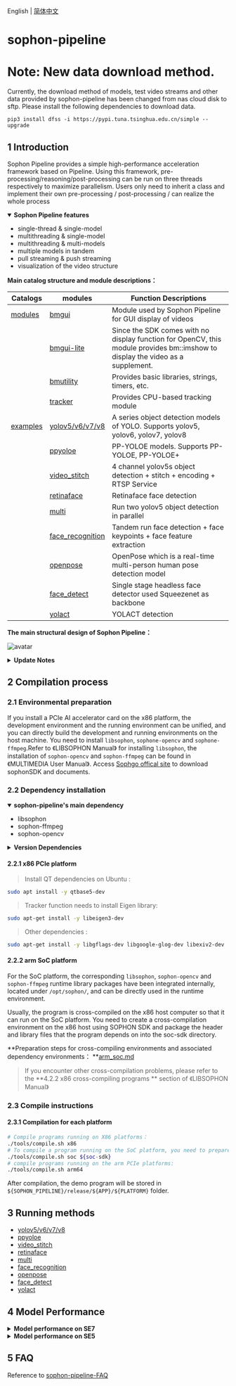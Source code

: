 English | [简体中文](README.md)

# sophon-pipeline

# Note: New data download method.
Currently, the download method of models, test video streams and other data provided by sophon-pipeline has been changed from nas cloud disk to sftp. Please install the following dependencies to download data.
```
pip3 install dfss -i https://pypi.tuna.tsinghua.edu.cn/simple --upgrade
```

## 1 Introduction

Sophon Pipeline provides a simple high-performance acceleration framework based on Pipeline. Using this framework, pre-processing/reasoning/post-processing can be run on three threads respectively to maximize parallelism. Users only need to inherit a class and implement their own pre-processing / post-processing / can realize the whole process

<details open>
<summary><b>Sophon Pipeline features</b></summary>

- single-thread & single-model
- multithreading & single-model
- multithreading & multi-models
- multiple models in tandem
- pull streaming & push streaming
- visualization of the video structure

</details>

**Main catalog structure and module descriptions：**

| Catalogs               | modules                                         | Function Descriptions                                        |
| ---------------------- | ----------------------------------------------- | ------------------------------------------------------------ |
| [modules](./modules)   | [bmgui](./modules/bmgui)                        | Module used by Sophon Pipeline for GUI display of videos     |
|                        | [bmgui-lite](./modules/bmgui-lite)              | Since the SDK comes with no display function for OpenCV, this module provides bm::imshow to display the video as a supplement. |
|                        | [bmutility](./modules/bmutility)                | Provides basic libraries, strings, timers, etc.              |
|                        | [tracker](./modules/tracker)                    | Provides CPU-based tracking module                           |
| [examples](./examples) | [yolov5/v6/v7/v8](./examples/yolov5)            | A series object detection models of YOLO. Supports yolov5, yolov6, yolov7, yolov8 |
|                        | [ppyoloe](./examples/ppyoloe)                   | PP-YOLOE models. Supports PP-YOLOE, PP-YOLOE+                |
|                        | [video_stitch](./examples/video_stitch)         | 4 channel yolov5s object detection + stitch + encoding + RTSP Service |
|                        | [retinaface](./examples/retinaface)             | Retinaface face detection                                    |
|                        | [multi](./examples/multi)                       | Run two yolov5 object detection in parallel                  |
|                        | [face_recognition](./examples/face_recognition) | Tandem run face detection + face keypoints + face feature extraction |
|                        | [openpose](./examples/openpose)                 | OpenPose which is a real-time multi-person human pose detection model |
|                        | [face_detect](./examples/face_detect)           | Single stage headless face detector used Squeezenet as backbone |
|                        | [yolact](./examples/yolact)                     | YOLACT detection                                             |

**The main structural design of Sophon Pipeline：** 

![**avatar**](./docs/pics/sophon-pipeline.png)


<details>
<summary><b> Update Notes</b></summary>


|  Versions  | **instruction**                                              |
| :--------: | ------------------------------------------------------------ |
| **v0.3.7** | Add yolact demo program for 1684x(x86 PCIe, SoC, arm PCIe), 1684(x86 PCIe, SoC, arm PCIe). Add yolov5_opt and yolov7_opt models |
| **v0.3.5** | Add ppyoloe demo program for 1684x(x86 PCIe, SoC, arm PCIe), 1684(x86 PCIe, SoC, arm PCIe) |
| **v0.3.4** | Add yolov6, yolov7, yolov8 demo program for 1684x(x86 PCIe, SoC), 1684(x86 PCIe, SoC). Add FP16 model for 1684x for all demos. Add Kylins V10 for arm PCIe mode(1684, 1684x). |
| **v0.3.1** | Add openpose, face_detect demo program for 1684x(x86 PCIe, SoC), 1684(x86 PCIe, SoC) |
| **v0.3.0** | Add multi, face_recognition demo program for 1684x(x86 PCIe, SoC), 1684(x86 PCIe, SoC) |
| **v0.2.0** | Add retinaface demo program for 1684x(x86 PCIe, SoC)，1684(x86 PCIe, SoC) |
| **v0.1.2** | Add yolov5、video_stitch demo program for 1684x(x86 PCIe, SoC), 1684(x86 PCIe, SoC) |

</details>

## 2  Compilation process

### 2.1 Environmental preparation

If you install a PCIe AI accelerator card on the x86 platform, the development environment and the running environment can be unified, and you can directly build the development and running environments on the host machine. You need to install `libsophon`, `sophone-opencv` and `sophone-ffmpeg`.Refer to 《LIBSOPHON Manual》 for installing `libsophon`, the installation of `sophon-opencv` and `sophon-ffmpeg` can be found in《MULTIMEDIA User Manual》. Access [ Sophgo offical site](https://developer.sophon.ai/site/index/material/31/all.html) to download sophonSDK and documents.

### 2.2 Dependency installation

<details open>
<summary><b>sophon-pipeline's main dependency</b></summary>

- libsophon
- sophon-ffmpeg
- sophon-opencv

</details>

<details>
<summary><b>Version Dependencies</b></summary>

| sophon-pipeline's version | libsophon version of dependency | sophon-ffmpeg version of dependency | sophon-opencv version of dependency |
| :-----------------------: | :-----------------------------: | :---------------------------------: | :---------------------------------: |
|        **v0.3.7**         |             >=0.4.7             |               >=0.6.2               |               >=0.6.2               |
|        **v0.3.5**         |             >=0.4.6             |               >=0.6.0               |               >=0.6.0               |
|        **v0.3.4**         |             >=0.4.4             |               >=0.5.1               |               >=0.5.1               |
|        **v0.3.1**         |             >=0.4.4             |               >=0.5.1               |               >=0.5.1               |
|        **v0.3.0**         |             >=0.4.3             |               >=0.5.0               |               >=0.5.0               |
|        **v0.2.0**         |             >=0.4.2             |               >=0.4.0               |               >=0.4.0               |
|        **v0.1.2**         |             >=0.4.1             |               >=0.3.1               |               >=0.3.1               |

</details>


#### 2.2.1 x86 PCIe platform 

> Install QT dependencies on Ubuntu : 
````bash
sudo apt install -y qtbase5-dev
````

> Tracker function needs to install Eigen library:
```bash
sudo apt-get install -y libeigen3-dev
```

> Other dependencies :

```bash
sudo apt-get install -y libgflags-dev libgoogle-glog-dev libexiv2-dev
```

#### 2.2.2 arm SoC platform

For the SoC platform, the corresponding `libsophon`, `sophon-opencv` and `sophon-ffmpeg` runtime library packages have been integrated internally, located under `/opt/sophon/`, and can be directly used in the runtime environment.

 Usually, the program is cross-compiled on the x86 host computer so that it can run on the SoC platform. You need to create a cross-compilation environment on the x86 host using SOPHON SDK and package the header and library files that the program depends on into the soc-sdk directory.

**Preparation steps for cross-compiling environments and associated dependency environments： **[arm_soc.md](./docs/docs_en/arm_soc_en.md)

> If you encounter other cross-compilation problems, please refer to the **4.2.2 x86 cross-compiling programs ** section of 《LIBSOPHON Manual》

### 2.3 Compile instructions

#### 2.3.1 Compilation for each platform

```` bash
# Compile programs running on X86 platforms：
./tools/compile.sh x86 
# To compile a program running on the SoC platform, you need to prepare the relevant dependencies according to section 2.2.2, and then run the following command to compile it：
./tools/compile.sh soc ${soc-sdk} 
# compile programs running on the arm PCIe platforms:
./tools/compile.sh arm64
````

After compilation, the demo program will be stored in `${SOPHON_PIPELINE}/release/${APP}/${PLATFORM}` folder.

## 3 Running methods

- [yolov5/v6/v7/v8](./docs/docs_en/yolov5_en.md)
- [ppyoloe](./docs/docs_en/ppyoloe_en.md)
- [video_stitch](./docs/docs_en/video_stitch_en.md)
- [retinaface](./docs/docs_en/retinaface_en.md)
- [multi](./docs/docs_en/multi_en.md)
- [face_recognition](./docs/docs_en/face_recognition_en.md)
- [openpose](./docs/docs_en/openpose_en.md)
- [face_detect](./docs/docs_en/face_detect_en.md)
- [yolact](./docs/docs_en/yolact_en.md)

## 4 Model Performance

<details>
<summary><b> Model performance on SE7</b></summary>



|            Model             | int8 inference(ms) | int8(FPS) | fp16 inference(ms) | fp16(FPS) |
| :--------------------------: | :----------------: | :-------: | :----------------: | :-------: |
|         **yolov5s**          |        3.29        |    182    |        6.27        |    129    |
|       **yolov5_opt🚀**        |        2.37        |    260    |        6.13        |    137    |
|         **yolov6s**          |        3.03        |    108    |        4.42        |    105    |
|          **yolov7**          |        8.93        |    98     |        22.5        |    40     |
|       **yolov7_opt🚀**        |        7.14        |    119    |       19.63        |    48     |
|         **yolov8s**          |        3.69        |    157    |        7.00        |    130    |
|        **ppyoloe_s**         |        5.39        |    167    |        8.46        |    115    |
|      **ppyoloe_plus_s**      |        5.10        |    160    |        7.86        |    115    |
|     **openpose_coco_18**     |        5.38        |    40     |       11.26        |    37     |
|     **openpose_body_25**     |        3.43        |    29     |        7.00        |    28     |
|       **yolact_base**        |       13.86        |    63     |         -          |     -     |
|     **yolact_darknet53**     |       12.96        |    68     |         -          |     -     |
|     **yolact_resnet50**      |       12.27        |    70     |         -          |     -     |
| **retinaface_mobilenet0.25** |        0.67        |   ≥500    |        0.81        |   ≥500    |
|       **face_detect**        |        1.16        |   ≥500    |        1.45        |   ≥500    |
|     **face_recognition**     |         -          |     -     |         -          |     -     |
|          **multi**           |         -          |     -     |         -          |     -     |
|       **video_stitch**       |         -          |     -     |         -          |     -     |

**Clarification：**

- Test environment: SE7, 8-Core CPU @2.3GHz, TPU @1000MHz, VPU @800MHz, JPU @800MHz. SDK version: V23.03.01. Input videos and configurations are under the default configurations of each example.
- The speed of inference  do not contains the time cost of data reading and post-processing(NMS), which is cost time of  average an input sample.
- FPS is the maximum FPS value that each example can run on SE7.

</details>

<details>
<summary><b>Model performance on SE5</b></summary>



|            Model             | int8 inference(ms) | int8(FPS) |
| :--------------------------: | :----------------: | :-------: |
|         **yolov5s**          |        6.21        |    131    |
|         **yolov6s**          |        8.01        |    90     |
|          **yolov7**          |       17.64        |    33     |
|         **yolov8s**          |        7.49        |    118    |
|        **ppyoloe_s**         |       20.49        |    46     |
|      **ppyoloe_plus_s**      |       19.62        |    49     |
|     **openpose_coco_18**     |        9.65        |    39     |
|     **openpose_body_25**     |        6.20        |    27     |
|       **yolact_base**        |       32.75        |    29     |
|     **yolact_darknet53**     |       30.15        |    31     |
|     **yolact_resnet50**      |       28.72        |    33     |
| **retinaface_mobilenet0.25** |        1.77        |   ≥475    |
|       **face_detect**        |        1.42        |   ≥475    |
|     **face_recognition**     |         -          |     -     |
|          **multi**           |         -          |     -     |
|       **video_stitch**       |         -          |     -     |

**Clarification：**

- Test environment: SE5, 8-Core CPU @2.3GHz, TPU @550MHz, VPU @640MHz, JPU @160MHz. SDK version: V23.03.01. Input videos and configurations are under the default configurations of each example.
- The speed of inference  do not contains the time cost of data reading and post-processing(NMS), which is cost time of  average an input sample.
- FPS is the maximum FPS value that each example can run on SE5.

</details>


## 5 FAQ

Reference to [sophon-pipeline-FAQ](./docs/docs_en/FAQ_en.md)
